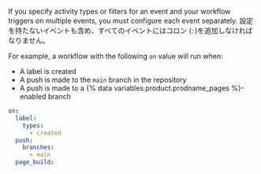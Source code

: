 If you specify activity types or filters for an event and your workflow triggers on multiple events, you must configure each event separately. 設定を持たないイベントも含め、すべてのイベントにはコロン (`:`)を追加しなければなりません。

For example, a workflow with the following `on` value will run when:

- A label is created
- A push is made to the `main` branch in the repository
- A push is made to a {% data variables.product.prodname_pages %}-enabled branch

```yaml
on:
  label:
    types:
      - created
  push:
    branches:
      - main
  page_build:
```
